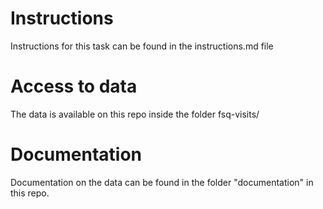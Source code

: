 # Instructions
Instructions for this task can be found in the instructions.md file

# Access to data

The data is available on this repo inside the folder fsq-visits/

# Documentation 

Documentation on the data can be found in the folder "documentation" in this repo.

